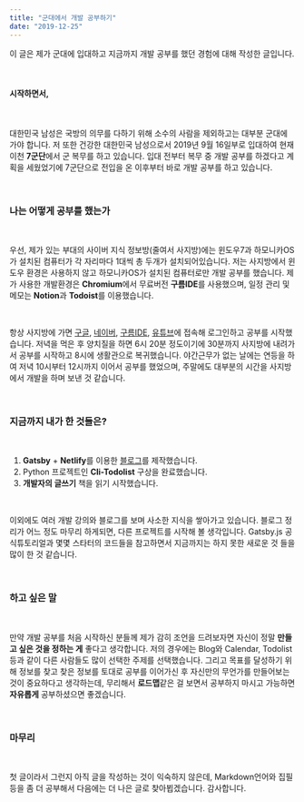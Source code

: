 ```yaml
---
title: "군대에서 개발 공부하기"
date: "2019-12-25"
---
```


이 글은 제가 군대에 입대하고 지금까지 개발 공부를 했던 경험에 대해 작성한 글입니다.

<br>

#### 시작하면서,

<br>

대한민국 남성은 국방의 의무를 다하기 위해 소수의 사람을 제외하고는 대부분 군대에 가야 합니다. 저 또한 건강한 대한민국 남성으로서 2019년 9월 16일부로 입대하여 현재 이천 **7군단**에서 군 복무를 하고 있습니다. 입대 전부터 복무 중 개발 공부를 하겠다고 계획을 세웠었기에 7군단으로 전입을 온 이후부터 바로 개발 공부를 하고 있습니다.

<br>

### 나는 어떻게 공부를 했는가

<br>

우선, 제가 있는 부대의 사이버 지식 정보방(줄여서 사지방)에는 윈도우7과 하모니카OS가 설치된 컴퓨터가 각 자리마다 1대씩 총 두개가 설치되어있습니다. 저는 사지방에서 윈도우 환경은 사용하지 않고 하모니카OS가 설치된 컴퓨터로만 개발 공부를 했습니다. 제가 사용한 개발환경은 **Chromium**에서 무료버전 **구름IDE**를 사용했으며, 일정 관리 및 메모는 **Notion**과 **Todoist**를 이용했습니다.

<br>

항상 사지방에 가면 [구글](https://www.google.com), [네이버](https://www.naver.com), [구름IDE](https://ide.goorm.io), [유튜브](https://www.youtube.com)에 접속해 로그인하고 공부를 시작했습니다. 저녁을 먹은 후 양치질을 하면 6시 20분 정도이기에 30분까지 사지방에 내려가서 공부를 시작하고 8시에 생활관으로 복귀했습니다. 야간근무가 없는 날에는 연등을 하여 저녁 10시부터 12시까지 이어서 공부를 했었으며, 주말에도 대부분의 시간을 사지방에서 개발을 하며 보낸 것 같습니다.

<br>

### 지금까지 내가 한 것들은?

<br>

1. **Gatsby** + **Netlify**를 이용한 [블로그](https://www.github.com/overspend/blog)를 제작했습니다.
2. Python 프로젝트인 **Cli-Todolist** 구상을 완료했습니다.
3. **개발자의 글쓰기** 책을 읽기 시작했습니다.

<br>

이외에도 여러 개발 강의와 블로그를 보며 사소한 지식을 쌓아가고 있습니다. 블로그 정리가 어느 정도 마무리 하게되면, 다른 프로젝트를 시작해 볼 생각입니다. Gatsby.js 공식튜토리얼과 몇몇 스타터의 코드들을 참고하면서 지금까지는 하지 못한 새로운 것 들을 많이 한 것 같습니다.

<br>

### 하고 싶은 말

<br>

만약 개발 공부를 처음 시작하신 분들께 제가 감히 조언을 드려보자면 자신이 정말 **만들고 싶은 것을 정하는 게** 좋다고 생각합니다. 저의 경우에는 Blog와 Calendar, Todolist등과 같이 다른 사람들도 많이 선택한 주제를 선택했습니다. 그리고 목표를 달성하기 위해 정보를 찾고 찾은 정보를 토대로 공부를 이어가신 후 자신만의 무언가를 만들어보는 것이 중요하다고 생각하는데, 무리해서 **로드맵**같은 걸 보면서 공부하지 마시고 가능하면 **자유롭게** 공부하셨으면 좋겠습니다.

<br>

### 마무리

<br>

첫 글이라서 그런지 아직 글을 작성하는 것이 익숙하지 않은데, Markdown언어와 집필 등을 좀 더 공부해서 다음에는 더 나은 글로 찾아뵙겠습니다. 감사합니다.